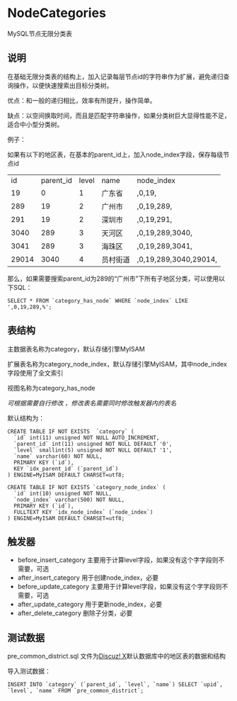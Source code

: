 # NodeCategories
MySQL节点无限分类表

## 说明

在基础无限分类表的结构上，加入记录每层节点id的字符串作为扩展，避免递归查询操作，以便快速搜索出目标分类树。

优点：和一般的递归相比，效率有所提升，操作简单。

缺点：以空间换取时间，而且是匹配字符串操作，如果分类树巨大显得性能不足，适合中小型分类树。

例子：

如果有以下的地区表，在基本的parent_id上，加入node_index字段，保存每级节点id

<table>
<tr>
<td>id</td>
<td>parent_id</td>
<td>level</td>
<td>name</td>
<td>node_index</td>
</tr>

<tr>
<td>19</td>
<td>0</td>
<td>1</td>
<td>广东省</td>
<td>,0,19,</td>
</tr>

<tr>
<td>289</td>
<td>19</td>
<td>2</td>
<td>广州市</td>
<td>,0,19,289,</td>
</tr>

<tr>
<td>291</td>
<td>19</td>
<td>2</td>
<td>深圳市</td>
<td>,0,19,291,</td>
</tr>

<tr>
<td>3040</td>
<td>289</td>
<td>3</td>
<td>天河区</td>
<td>,0,19,289,3040,</td>
</tr>

<tr>
<td>3041</td>
<td>289</td>
<td>3</td>
<td>海珠区</td>
<td>,0,19,289,3041,</td>
</tr>

<tr>
<td>29014</td>
<td>3040</td>
<td>4</td>
<td>员村街道</td>
<td>,0,19,289,3040,29014,</td>
</tr>

</table>

那么，如果需要搜索parent_id为289的“广州市”下所有子地区分类，可以使用以下SQL：

	SELECT * FROM `category_has_node` WHERE `node_index` LIKE ',0,19,289,%';


## 表结构

主数据表名称为category，默认存储引擎MyISAM

扩展表名称为category_node_index，默认存储引擎MyISAM，其中node_index字段使用了全文索引

视图名称为category_has_node

_可根据需要自行修改 ，修改表名需要同时修改触发器内的表名_

默认结构为：
	
	CREATE TABLE IF NOT EXISTS  `category` (
	  `id` int(11) unsigned NOT NULL AUTO_INCREMENT,
	  `parent_id` int(11) unsigned NOT NULL DEFAULT '0',
	  `level` smallint(5) unsigned NOT NULL DEFAULT '1',
	  `name` varchar(60) NOT NULL,
	  PRIMARY KEY (`id`),
	  KEY `idx_parent_id` (`parent_id`)
	) ENGINE=MyISAM DEFAULT CHARSET=utf8;

	CREATE TABLE IF NOT EXISTS `category_node_index` (
	  `id` int(10) unsigned NOT NULL,
	  `node_index` varchar(500) NOT NULL,
	  PRIMARY KEY (`id`),
	  FULLTEXT KEY `idx_node_index` (`node_index`)
	) ENGINE=MyISAM DEFAULT CHARSET=utf8;

## 触发器

* before_insert_category 主要用于计算level字段，如果没有这个字字段则不需要，可选
* after_insert_category 用于创建node_index，必要
* before_update_category 主要用于计算level字段，如果没有这个字字段则不需要，可选
* after_update_category 用于更新node_index，必要
* after_delete_category 删除子分类，必要


## 测试数据

pre_common_district.sql 文件为[Discuz! X](http://www.comsenz.com/products/discuz/)默认数据库中的地区表的数据和结构

导入测试数据：

	INSERT INTO `category` (`parent_id`, `level`, `name`) SELECT `upid`, `level`, `name` FROM `pre_common_district`;
